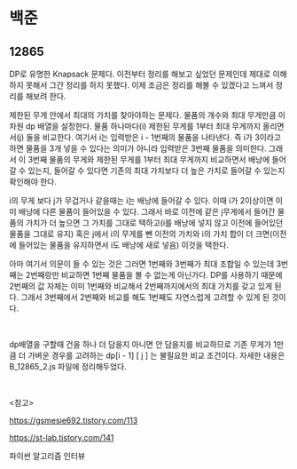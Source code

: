 # 백준

## 12865

DP로 유명한 Knapsack 문제다. 이전부터 정리를 해보고 싶었던 문제인데 제대로 이해하지 못해서 그간 정리를 하지 못했다. 이제 조금은 정리를 해볼 수 있겠다고 느껴서 정리를 해보려 한다.

제한된 무게 안에서 최대의 가치를 찾아야하는 문제다. 물품의 개수와 최대 무게만큼 이차원 dp 배열을 설정한다. 물품 하나마다(i) 제한된 무게를 1부터 최대 무게까지 올리면서(j) 둘을 비교한다. 여기서 i는 입력받은 i - 1번째의 물품을 나타낸다. 즉 i가 3이라고 하면 물품을 3개 넣을 수 있다는 의미가 아니라 입력받은 3번째 물품을 의미한다. 그래서 이 3번째 물품의 무게와 제한된 무게를 1부터 최대 무게까지 비교하면서 배낭에 들어갈 수 있는지, 들어갈 수 있다면 기존의 최대 가치보다 더 높은 가치로 들어갈 수 있는지 확인해야 한다. 

i의 무게 보다 j가 무겁거나 같을때는 i는 배낭에 들어갈 수 있다. 이때 i가 2이상이면 이미 배낭에 다른 물품이 들어있을 수 있다. 그래서 바로 이전에 같은 j무게에서 들어간 물품의 가치가 더 높으면 그 가치를 그대로 택하고(i를 배낭에 넣지 않고 이전에 들어있던 물품을 그대로 유지) 혹은 j에서 i의 무게를 뺀 이전의 가치와 i의 가치 합이 더 크면(이전에 들어있는 물품을 유지하면서 i도 배낭에 새로 넣음) 이것을 택한다.

아마 여기서 의문이 들 수 있는 것은 그러면 1번째와 3번째가 최대 조합일 수 있는데 3번째는 2번째랑만 비교하면 1번째 물품을 볼 수 없는게 아닌가다. DP를 사용하기 때문에 2번째의 값 자체는 이미 1번째와 비교해서 2번째까지에서의 최대 가치를 갖고 있게 된다. 그래서 3번째에서 2번째와 비교를 해도 1번째도 자연스럽게 고려할 수 있게 된 것이다.

<br>

dp배열을 구할때 건을 하나 더 담을지 아니면 안 담을지를 비교하므로 기존 무게가 1만큼 더 가벼운 경우를 고려하는 dp[i - 1] [ j ] 는 불필요한 비교 조건이다. 자세한 내용은 B_12865_2.js 파일에 정리해두었다.

<br>

<참고>

https://gsmesie692.tistory.com/113

https://st-lab.tistory.com/141

파이썬 알고리즘 인터뷰

